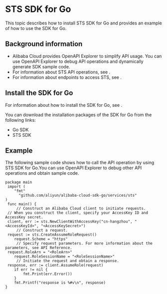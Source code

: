 # STS SDK for Go

This topic describes how to install STS SDK for Go and provides an example of how to use the SDK for Go.

## Background information

-   Alibaba Cloud provides OpenAPI Explorer to simplify API usage. You can use OpenAPI Explorer to debug API operations and dynamically generate SDK sample code.
-   For information about STS API operations, see .
-   For information about endpoints to access STS, see .

## Install the SDK for Go

For information about how to install the SDK for Go, see .

You can download the installation packages of the SDK for Go from the following links:

-   Go SDK
-   STS SDK

## Example

The following sample code shows how to call the API operation by using STS SDK for Go.You can use OpenAPI Explorer to debug other API operations and obtain sample code.

```
package main
 import (
    "fmt"
      "github.com/aliyun/alibaba-cloud-sdk-go/services/sts"
)
 func main() {
     // Construct an Alibaba Cloud client to initiate requests.
 // When you construct the client, specify your AccessKey ID and AccessKey secret.
 client, err := sts.NewClientWithAccessKey("cn-hangzhou", "<AccessKeyId>", "<AccessKeySecret>")
     // Construct a request.
 request := sts.CreateAssumeRoleRequest()
    request.Scheme = "https"
     // Specify request parameters. For more information about the parameters, see API Reference.
 request.RoleArn = "<RoleArn>"
    request.RoleSessionName = "<RoleSessionName>"
     // Initiate the request and obtain a response.
 response, err := client.AssumeRole(request)
    if err != nil {
        fmt.Print(err.Error())
    }
    fmt.Printf("response is %#v\n", response)
}
```

